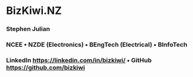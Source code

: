 # BizKiwi.NZ
 
### Stephen Julian ###
### NCEE  •  NZDE (Electronics)  •  BEngTech (Electrical)  •  BInfoTech ###
### LinkedIn https://linkedin.com/in/bizkiwi/  •  GitHub https://github.com/bizkiwi ###
